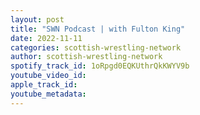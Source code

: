 ```yaml
---
layout: post
title: "SWN Podcast | with Fulton King"
date: 2022-11-11
categories: scottish-wrestling-network
author: scottish-wrestling-network
spotify_track_id: 1oRpgd0EQKUthrQkKWYV9b
youtube_video_id: 
apple_track_id: 
youtube_metadata: 
---
```

